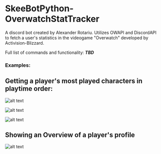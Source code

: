 # SkeeBotPython-OverwatchStatTracker

A discord bot created by Alexander Rotariu. Utilizes OWAPI and DiscordAPI to fetch a user's statistics in the videogame "Overwatch" developed by Activision-Blizzard.

Full list of commands and functionality: ***TBD***

### Examples:
## Getting a player's most played characters in playtime order:

![alt text](https://cdn.discordapp.com/attachments/737088061250207859/942327137539588096/unknown.png)

![alt text](https://cdn.discordapp.com/attachments/737088061250207859/942327718744293386/unknown.png)

![alt text](https://cdn.discordapp.com/attachments/737088061250207859/942327772536242197/unknown.png)

## Showing an Overview of a player's profile

![alt text](https://cdn.discordapp.com/attachments/928730827611832340/944041515666268160/unknown.png)
